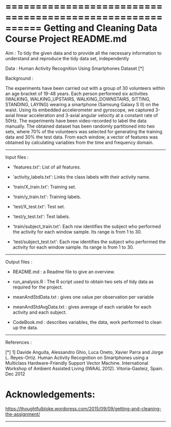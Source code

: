 ==========================================================
           Getting and Cleaning Data Course Project
                       README.md
==========================================================

Aim : To tidy the given data and to provide all the necessary information
to understand and reproduce the tidy data set, independently

Data :   Human Activity Recognition Using Smartphones Dataset [*]

Background :

The experiments have been carried out with a group of 30 volunteers within an age bracket of 19-48 years. Each person performed six activities (WALKING, WALKING_UPSTAIRS, WALKING_DOWNSTAIRS, SITTING, STANDING, LAYING) wearing a smartphone (Samsung Galaxy S II) on the waist. Using its embedded accelerometer and gyroscope, we captured 3-axial linear acceleration and 3-axial angular velocity at a constant rate of 50Hz. The experiments have been video-recorded to label the data manually. The obtained dataset has been randomly partitioned into two sets, where 70% of the volunteers was selected for generating the training data and 30% the test data. From each window, a vector of features was obtained by calculating variables from the time and frequency domain.

--------------------------------------------------
Input files :

- 'features.txt': List of all features.

- 'activity_labels.txt': Links the class labels with their activity name.

- 'train/X_train.txt': Training set.

- 'train/y_train.txt': Training labels.

- 'test/X_test.txt': Test set.

- 'test/y_test.txt': Test labels.

- 'train/subject_train.txt': Each row identifies the subject who performed the activity for each window sample. Its range is from 1 to 30. 

- 'test/subject_test.txt': Each row identifies the subject who performed the activity for each window sample. Its range is from 1 to 30. 
----------------------------------------------------

Output files :

- README.md : a Readme file to give an overview.

- run_analysis.R : The R script used to obtain two sets of tidy data as required for the project.

- meanAndStdData.txt : gives one value per observation per variable

- meanAndStdAvgData.txt : gives average of each variable for each activity and each subject.

- CodeBook.md : describes variables, the data, work performed to clean up the data.
----------------------------------------------------


 References :

 [*]  1] Davide Anguita, Alessandro Ghio, Luca Oneto, Xavier Parra and Jorge L. Reyes-Ortiz. Human Activity Recognition on Smartphones using a Multiclass Hardware-Friendly Support Vector Machine. International Workshop of Ambient Assisted Living (IWAAL 2012). Vitoria-Gasteiz, Spain. Dec 2012

 # Acknowledgements:  

https://thoughtfulbloke.wordpress.com/2015/09/09/getting-and-cleaning-the-assignment/

-----------------------------------------------------

